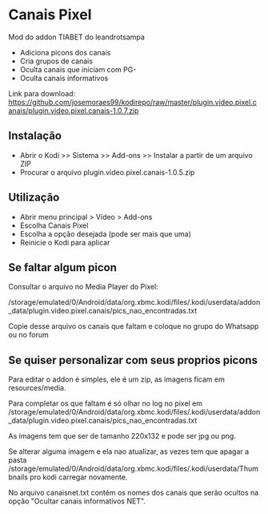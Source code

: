<h1>Canais Pixel</h1>

Mod do addon TIABET do leandrotsampa

- Adiciona picons dos canais
- Cria grupos de canais
- Oculta canais que iniciam com PG-
- Oculta canais informativos

Link para download:
https://github.com/josemoraes99/kodirepo/raw/master/plugin.video.pixel.canais/plugin.video.pixel.canais-1.0.7.zip


<h2>Instalação</h2>

- Abrir o Kodi >> Sistema >> Add-ons >> Instalar a partir de um arquivo ZIP
- Procurar o arquivo plugin.video.pixel.canais-1.0.5.zip

<h2>Utilização</h2>

- Abrir menu principal > Video > Add-ons
- Escolha Canais Pixel
- Escolha a opção desejada (pode ser mais que uma)
- Reinicie o Kodi para aplicar

<h2>Se faltar algum picon</h2>

Consultar o arquivo no Media Player do Pixel:

/storage/emulated/0/Android/data/org.xbmc.kodi/files/.kodi/userdata/addon_data/plugin.video.pixel.canais/pics_nao_encontradas.txt

Copie desse arquivo os canais que faltam e coloque no grupo do Whatsapp ou no forum

<h2>Se quiser personalizar com seus proprios picons</h2>

Para editar o addon é simples, ele é um zip, as imagens ficam em resources/media.

Para completar os que faltam é só olhar no log no pixel em /storage/emulated/0/Android/data/org.xbmc.kodi/files/.kodi/userdata/addon_data/plugin.video.pixel.canais/pics_nao_encontradas.txt

As imagens tem que ser de tamanho 220x132 e pode ser jpg ou png.

Se  alterar alguma imagem e ela nao atualizar, as vezes tem que apagar a pasta /storage/emulated/0/Android/data/org.xbmc.kodi/files/.kodi/userdata/Thumbnails pro kodi carregar novamente.

No arquivo canaisnet.txt contém os nomes dos canais que serão ocultos na opção "Ocultar canais informativos NET".

